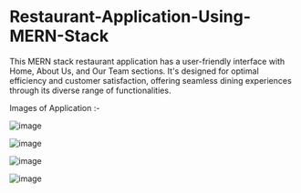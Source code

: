 # Restaurant-Application-Using-MERN-Stack
This MERN stack restaurant application has a user-friendly interface with Home, About Us, and Our Team sections. It's designed for optimal efficiency and customer satisfaction, offering seamless dining experiences through its diverse range of functionalities.


Images of Application :-

![image](https://github.com/chaitanyakulkarni2k2/Restaurant-Application-Using-MERN-Stack/assets/108442884/434f3006-237f-4196-b5b6-dd0fa87920d7)









![image](https://github.com/chaitanyakulkarni2k2/Restaurant-Application-Using-MERN-Stack/assets/108442884/ae3a3c4a-5a25-4597-96c8-514e7ca14523)









![image](https://github.com/chaitanyakulkarni2k2/Restaurant-Application-Using-MERN-Stack/assets/108442884/a2642778-f513-4b16-920a-494202b81493)









![image](https://github.com/chaitanyakulkarni2k2/Restaurant-Application-Using-MERN-Stack/assets/108442884/282d8e51-0709-42b4-8308-471a8c30dee6)

